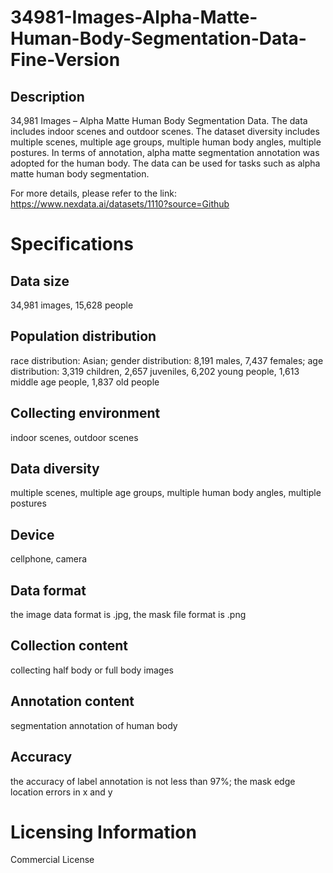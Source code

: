 # 34981-Images-Alpha-Matte-Human-Body-Segmentation-Data-Fine-Version

## Description
34,981 Images – Alpha Matte Human Body Segmentation Data. The data includes indoor scenes and outdoor scenes. The dataset diversity includes multiple scenes, multiple age groups, multiple human body angles, multiple postures. In terms of annotation, alpha matte segmentation annotation was adopted for the human body. The data can be used for tasks such as alpha matte human body segmentation.

For more details, please refer to the link: https://www.nexdata.ai/datasets/1110?source=Github


# Specifications
## Data size
34,981 images, 15,628 people
## Population distribution
race distribution: Asian; gender distribution: 8,191 males, 7,437 females; age distribution: 3,319 children, 2,657 juveniles, 6,202 young people, 1,613 middle age people, 1,837 old people
## Collecting environment
indoor scenes, outdoor scenes
## Data diversity
multiple scenes, multiple age groups, multiple human body angles, multiple postures
## Device
cellphone, camera
## Data format
the image data format is .jpg, the mask file format is .png
## Collection content
collecting half body or full body images
## Annotation content
segmentation annotation of human body
## Accuracy
the accuracy of label annotation is not less than 97%; the mask edge location errors in x and y
# Licensing Information
Commercial License

